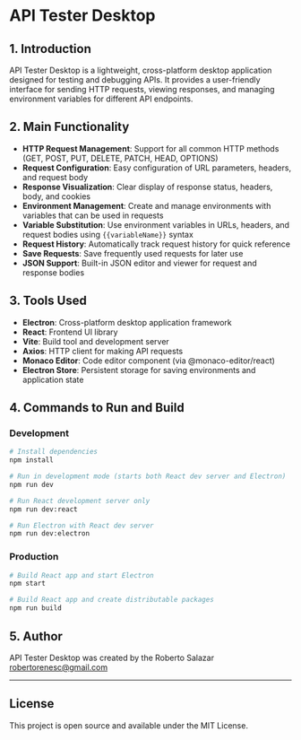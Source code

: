 # API Tester Desktop

## 1. Introduction

API Tester Desktop is a lightweight, cross-platform desktop application designed for testing and debugging APIs. It provides a user-friendly interface for sending HTTP requests, viewing responses, and managing environment variables for different API endpoints.

## 2. Main Functionality

- **HTTP Request Management**: Support for all common HTTP methods (GET, POST, PUT, DELETE, PATCH, HEAD, OPTIONS)
- **Request Configuration**: Easy configuration of URL parameters, headers, and request body
- **Response Visualization**: Clear display of response status, headers, body, and cookies
- **Environment Management**: Create and manage environments with variables that can be used in requests
- **Variable Substitution**: Use environment variables in URLs, headers, and request bodies using `{{variableName}}` syntax
- **Request History**: Automatically track request history for quick reference
- **Save Requests**: Save frequently used requests for later use
- **JSON Support**: Built-in JSON editor and viewer for request and response bodies

## 3. Tools Used

- **Electron**: Cross-platform desktop application framework
- **React**: Frontend UI library
- **Vite**: Build tool and development server
- **Axios**: HTTP client for making API requests
- **Monaco Editor**: Code editor component (via @monaco-editor/react)
- **Electron Store**: Persistent storage for saving environments and application state

## 4. Commands to Run and Build

### Development

```bash
# Install dependencies
npm install

# Run in development mode (starts both React dev server and Electron)
npm run dev

# Run React development server only
npm run dev:react

# Run Electron with React dev server
npm run dev:electron
```

### Production

```bash
# Build React app and start Electron
npm start

# Build React app and create distributable packages
npm run build
```

## 5. Author

API Tester Desktop was created by the Roberto Salazar robertorenesc@gmail.com

---

## License

This project is open source and available under the MIT License.
